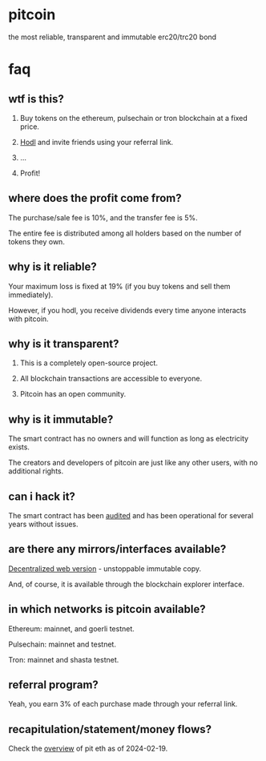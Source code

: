 # pitcoin

the most reliable, transparent and immutable erc20/trc20 bond

# faq

## wtf is this?

1. Buy tokens on the ethereum, pulsechain or tron blockchain at a fixed price.

2. [Hodl](https://duckduckgo.com/?q=hodl&ia=web) and invite friends using your referral link.

3. ...

4. Profit!

## where does the profit come from?

The purchase/sale fee is 10%, and the transfer fee is 5%.

The entire fee is distributed among all holders based on the number of tokens they own.

## why is it reliable?

Your maximum loss is fixed at 19% (if you buy tokens and sell them immediately).

However, if you hodl, you receive dividends every time anyone interacts with pitcoin.

## why is it transparent?

1. This is a completely open-source project.

2. All blockchain transactions are accessible to everyone.

3. Pitcoin has an open community.

## why is it immutable?

The smart contract has no owners and will function as long as electricity exists.

The creators and developers of pitcoin are just like any other users, with no additional rights.

## can i hack it?

The smart contract has been [audited](https://github.com/pit-coin/pit-coin.github.io/blob/master/contracts/audit.pdf) and has been operational for several years without issues.

## are there any mirrors/interfaces available?

[Decentralized web version](https://arweave.net/M7bt9_JTqGIbjZgFL5J-xYm-HlwjSIsMeUOQC79_sP4) - unstoppable immutable copy.

And, of course, it is available through the blockchain explorer interface.

## in which networks is pitcoin available?

Ethereum: mainnet, and goerli testnet.

Pulsechain: mainnet and testnet.

Tron: mainnet and shasta testnet.

## referral program?

Yeah, you earn 3% of each purchase made through your referral link.

## recapitulation/statement/money flows?

Check the [overview](https://pit-coin.github.io/contracts/EthStatement.txt) of pit eth as of 2024-02-19.